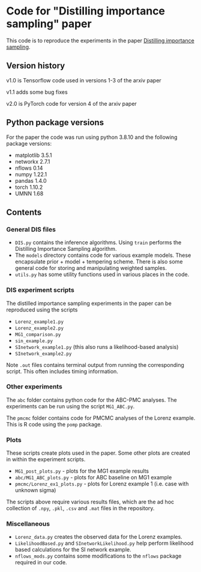 # Code for "Distilling importance sampling" paper

This code is to reproduce the experiments in the paper [Distilling importance sampling](https://arxiv.org/abs/1910.03632).

## Version history

v1.0 is Tensorflow code used in versions 1-3 of the arxiv paper

v1.1 adds some bug fixes

v2.0 is PyTorch code for version 4 of the arxiv paper

## Python package versions

For the paper the code was run using python 3.8.10 and the following package versions:

* matplotlib 3.5.1
* networkx 2.7.1
* nflows 0.14
* numpy 1.22.1
* pandas 1.4.0
* torch 1.10.2
* UMNN 1.68

## Contents

### General DIS files

* `DIS.py` contains the inference algorithms. Using `train` performs the Distilling Importance Sampling algorithm.
* The `models` directory contains code for various example models. These encapsulate prior + model + tempering scheme. There is also some general code for storing and manipulating weighted samples.
* `utils.py` has some utility functions used in various places in the code.

### DIS experiment scripts

The distilled importance sampling experiments in the paper can be reproduced using the scripts

* `Lorenz_example1.py`
* `Lorenz_example2.py`
* `MG1_comparison.py`
* `sin_example.py`
* `SInetwork_example1.py` (this also runs a likelihood-based analysis)
* `SInetwork_example2.py`

Note `.out` files contains terminal output from running the corresponding script. This often includes timing information.

### Other experiments

The `abc` folder contains python code for the ABC-PMC analyses. The experiments can be run using the script `MG1_ABC.py`.

The `pmcmc` folder contains code for PMCMC analyses of the Lorenz example. This is R code using the `pomp` package.

### Plots

These scripts create plots used in the paper. Some other plots are created in within the experiment scripts.

* `MG1_post_plots.py` - plots for the MG1 example results
* `abc/MG1_ABC_plots.py` - plots for ABC baseline on MG1 example
* `pmcmc/Lorenz_ex1_plots.py` - plots for Lorenz example 1 (i.e. case with unknown sigma)

The scripts above require various results files, which are the ad hoc collection of `.npy`, `.pkl`, `.csv` and `.mat` files in the repository.

### Miscellaneous

* `Lorenz_data.py` creates the observed data for the Lorenz examples.
* `LikelihoodBased.py` and `SInetworkLikelihood.py` help perform likelihood based calculations for the SI network example.
* `nflows_mods.py` contains some modifications to the `nflows` package required in our code.